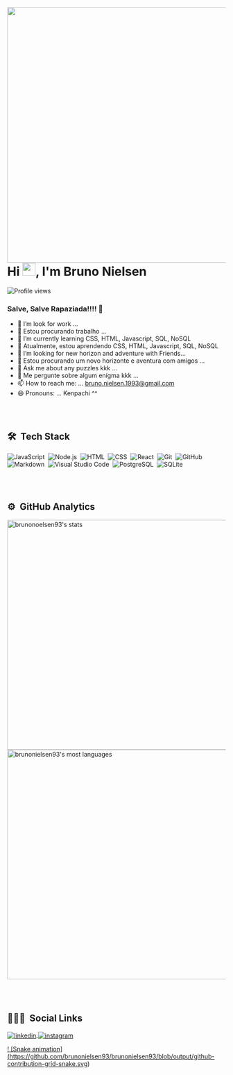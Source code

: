 <img align="right" height="590em" src="https://raw.githubusercontent.com/gist/brunonielsen93/08f4752158ac57f858f820e34d1b65ed/raw/e5a6d082650dca208c2d672ec82a21d4c94a9e37/githubcard.svg"/>
<h1 align="left">Hi <img src="https://raw.githubusercontent.com/kaueMarques/kaueMarques/master/hi.gif" width="30px">, I'm Bruno Nielsen</h1>
<p align="left"> <img src="https://komarev.com/ghpvc/?username=brunonielsen93&color=yellow" alt="Profile views" /> </p>

### Salve, Salve Rapaziada!!!! 👋


- 🔭 I’m look for work ...
- 🔭 Estou procurando trabalho ... 
- 🌱 I’m currently learning CSS, HTML, Javascript, SQL, NoSQL
- 🌱 Atualmente, estou aprendendo CSS, HTML, Javascript, SQL, NoSQL 
- 🤔 I’m looking for new horizon and adventure with Friends...
- 🤔 Estou procurando um novo horizonte e aventura com amigos ... 
- 💬 Ask me about any puzzles kkk ...
- 💬 Me pergunte sobre algum enígma kkk ...
- 📫 How to reach me: ... bruno.nielsen.1993@gmail.com
- 😄 Pronouns: ... Kenpachi ^^

<br><br>

## 🛠 &nbsp;Tech Stack

![JavaScript](https://img.shields.io/badge/-JavaScript-05122A?style=flat&logo=javascript)&nbsp;
![Node.js](https://img.shields.io/badge/-Node.js-05122A?style=flat&logo=node.js)&nbsp;
![HTML](https://img.shields.io/badge/-HTML-05122A?style=flat&logo=HTML5)&nbsp;
![CSS](https://img.shields.io/badge/-CSS-05122A?style=flat&logo=CSS3&logoColor=1572B6)&nbsp;
![React](https://img.shields.io/badge/-React-05122A?style=flat&logo=react)&nbsp;
![Git](https://img.shields.io/badge/-Git-05122A?style=flat&logo=git)&nbsp;
![GitHub](https://img.shields.io/badge/-GitHub-05122A?style=flat&logo=github)&nbsp;
![Markdown](https://img.shields.io/badge/-Markdown-05122A?style=flat&logo=markdown)&nbsp;
![Visual Studio Code](https://img.shields.io/badge/-Visual%20Studio%20Code-05122A?style=flat&logo=visual-studio-code&logoColor=007ACC)&nbsp;
![PostgreSQL](https://img.shields.io/badge/-PostgreSQL-05122A?style=flat&logo=postgresql)&nbsp;
![SQLite](https://img.shields.io/badge/-SQLite-05122A?style=flat&logo=sqlite)&nbsp;

<br><br>

## ⚙️ &nbsp;GitHub Analytics

<p align="left">
<img width="530em" src="https://github-readme-stats.vercel.app/api?username=brunonielsen93&show_icons=true&theme=vision-friendly-dark" alt="brunonoelsen93's stats"/>
<img width="530em" src="https://github-readme-stats.vercel.app/api/top-langs/?username=brunonielsen93&layout=compact&theme=vision-friendly-dark" alt="brunonielsen93's most languages"/>
</p>

<br><br>

## 🧔🏻‍♂️ &nbsp;Social Links

<a href="https://www.linkedin.com/in/bruno-nielsen-do-val" target="_blank">
  <img align="center" src="https://img.shields.io/badge/-brunonielsen93-05122A?style=flat&logo=linkedin" alt="linkedin"/>
</a>
<a href="https://www.instagram.com/bruno_nielsen/" target="_blank">
 <img align="center" src="https://img.shields.io/badge/-brunonielsen93-05122A?style=flat&logo=instagram" alt="instagram"/>
  
  ! [Snake animation] (https://github.com/brunonielsen93/brunonielsen93/blob/output/github-contribution-grid-snake.svg)

